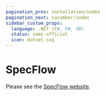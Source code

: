 ```yaml
---
pagination_prev: installation/index
pagination_next: cucumber/index
sidebar_custom_props:
  language: .NET (C#, F#, VB)
  status: semi-official
  icon: dotnet.svg
---
```


# SpecFlow

Please see the [SpecFlow website](https://specflow.org/).
